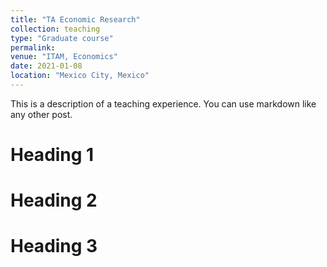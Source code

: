 ```yaml
---
title: "TA Economic Research"
collection: teaching
type: "Graduate course"
permalink: 
venue: "ITAM, Economics"
date: 2021-01-08
location: "Mexico City, Mexico"
---
```


This is a description of a teaching experience. You can use markdown like any other post.

Heading 1
======

Heading 2
======

Heading 3
======
